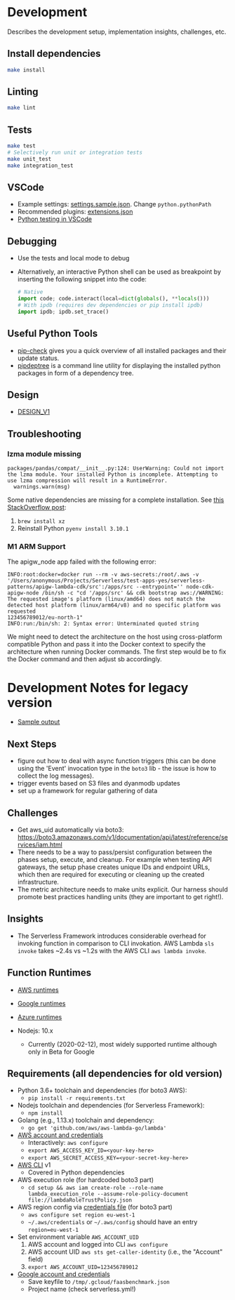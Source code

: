 # Development

Describes the development setup, implementation insights, challenges, etc.

## Install dependencies

```sh
make install
```

## Linting

```sh
make lint
```

## Tests

```sh
make test
# Selectively run unit or integration tests
make unit_test
make integration_test
```

## VSCode

* Example settings: [settings.sample.json](../.vscode/settings.sample.json). Change `python.pythonPath`
* Recommended plugins: [extensions.json](../.vscode/extensions.json)
* [Python testing in VSCode](https://code.visualstudio.com/docs/python/testing)

## Debugging

* Use the tests and local mode to debug
* Alternatively, an interactive Python shell can be used as breakpoint by inserting the following snippet into the code:

  ```py
  # Native
  import code; code.interact(local=dict(globals(), **locals()))
  # With ipdb (requires dev dependencies or pip install ipdb)
  import ipdb; ipdb.set_trace()
  ```

## Useful Python Tools

* [pip-check](https://pypi.org/project/pip-check/) gives you a quick overview of all installed packages and their update status.
* [pipdeptree](https://pypi.org/project/pipdeptree/) is a command line utility for displaying the installed python packages in form of a dependency tree.

## Design

* [DESIGN_V1](./DESIGN_V1.md)

## Troubleshooting

### lzma module missing

```none
packages/pandas/compat/__init__.py:124: UserWarning: Could not import the lzma module. Your installed Python is incomplete. Attempting to use lzma compression will result in a RuntimeError.
  warnings.warn(msg)
```

Some native dependencies are missing for a complete installation. See [this StackOverflow post](https://stackoverflow.com/a/58518449):

1. `brew install xz`
2. Reinstall Python `pyenv install 3.10.1`

### M1 ARM Support

The apigw_node app failed with the following error:

```
INFO:root:docker=docker run --rm -v aws-secrets:/root/.aws -v '/Users/anonymous/Projects/Serverless/test-apps-yes/serverless-patterns/apigw-lambda-cdk/src':/apps/src --entrypoint='' node-cdk-apigw-node /bin/sh -c "cd '/apps/src' && cdk bootstrap aws://WARNING: The requested image's platform (linux/amd64) does not match the detected host platform (linux/arm64/v8) and no specific platform was requested
123456789012/eu-north-1"
INFO:run:/bin/sh: 2: Syntax error: Unterminated quoted string
```

We might need to detect the architecture on the host using cross-platform compatible Python and pass it into the Docker context to specify the architecture when running Docker commands. The first step would be to fix the Docker command and then adjust sb accordingly.

# Development Notes for legacy version

* [Sample output](./OUTPUT.md)

## Next Steps

* figure out how to deal with async function triggers (this can be done using the 'Event'
  invocation type in the `boto3` lib - the issue is how to collect the log messages).
* trigger events based on S3 files and dyanmodb updates
* set up a framework for regular gathering of data

## Challenges

* Get aws_uid automatically via boto3: https://boto3.amazonaws.com/v1/documentation/api/latest/reference/services/iam.html
* There needs to be a way to pass/persist configuration between the phases setup, execute, and cleanup. For example when testing API gateways, the setup phase creates unique IDs and endpoint URLs, which then are required for executing or cleaning up the created infrastructure.
* The metric architecture needs to make units explicit. Our harness should promote best practices handling units (they are important to get right!).

## Insights

* The Serverless Framework introduces considerable overhead for invoking function in comparison to CLI invokation. AWS Lambda `sls invoke` takes ~2.4s vs ~1.2s with the AWS CLI `aws lambda invoke`.

## Function Runtimes

* [AWS runtimes](https://docs.aws.amazon.com/lambda/latest/dg/lambda-runtimes.html)
* [Google runtimes](https://cloud.google.com/functions/docs/concepts/exec)
* [Azure runtimes](https://docs.microsoft.com/en-us/azure/azure-functions/functions-versions)

* Nodejs: 10.x
  * Currently (2020-02-12), most widely supported runtime although only in Beta for Google

## Requirements (all dependencies for old version)

* Python 3.6+ toolchain and dependencies (for boto3 AWS):
  * `pip install -r requirements.txt`
* Nodejs toolchain and dependencies (for Serverless Framework):
  * `npm install`
* Golang (e.g., 1.13.x) toolchain and dependency:
  * `go get 'github.com/aws/aws-lambda-go/lambda'`
* [AWS account and credentials](https://serverless.com/framework/docs/providers/aws/guide/credentials/)
  * Interactively: `aws configure`
  * `export AWS_ACCESS_KEY_ID=<your-key-here>`
  * `export AWS_SECRET_ACCESS_KEY=<your-secret-key-here>`
* [AWS CLI](https://docs.aws.amazon.com/cli/latest/userguide/install-cliv1.html) v1
  * Covered in Python dependencies
* AWS execution role (for hardcoded boto3 part)
  * `cd setup && aws iam create-role --role-name lambda_execution_role --assume-role-policy-document file://lambdaRoleTrustPolicy.json`
* AWS region config via [credentials file](https://docs.aws.amazon.com/cli/latest/userguide/cli-configure-files.html) (for boto3 part)
  * `aws configure set region eu-west-1`
  * `~/.aws/credentials` or `~/.aws/config` should have an entry `region=eu-west-1`
* Set environment variable `AWS_ACCOUNT_UID`
  1. AWS account and logged into CLI `aws configure`
  2. AWS account UID `aws sts get-caller-identity` (i.e., the "Account" field)
  3. `export AWS_ACCOUNT_UID=123456789012`
* [Google account and credentials](https://serverless.com/framework/docs/providers/google/guide/credentials/)
  * Save keyfile to `/tmp/.gcloud/faasbenchmark.json`
  * Project name (check serverless.yml!)
